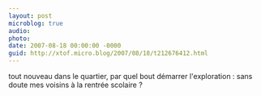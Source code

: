 ```yaml
---
layout: post
microblog: true
audio: 
photo: 
date: 2007-08-18 00:00:00 -0000
guid: http://xtof.micro.blog/2007/08/18/t212676412.html
---
```

tout nouveau dans le quartier, par quel bout démarrer l'exploration : sans doute mes voisins à la rentrée scolaire ?

